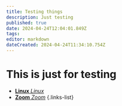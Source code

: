 ```yaml
---
title: Testing things
description: Just testing
published: true
date: 2024-04-24T12:04:01.849Z
tags: 
editor: markdown
dateCreated: 2024-04-24T11:34:10.754Z
---
```


# This is just for testing
- [**Linux** _Linux_](/home/life-hacks/linux)
- [**Zoom** _Zoom_](/home/life-hacks/zoom)
  {.links-list}

